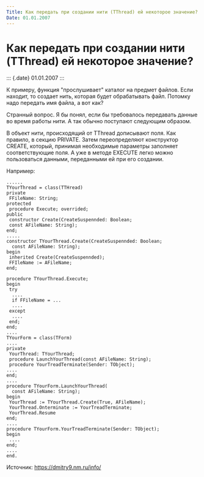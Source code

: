 ```yaml
---
Title: Как передать при создании нити (TThread) ей некоторое значение?
Date: 01.01.2007
---
```



Как передать при создании нити (TThread) ей некоторое значение?
===============================================================

::: {.date}
01.01.2007
:::

К примеру, функция \"прослушивает\" каталог на предмет файлов. Если
находит, то создает нить, которая будет обрабатывать файл. Потомку надо
передать имя файла, а вот как?

Странный вопрос. Я бы понял, если бы требовалось передавать данные во
время работы нити. А так обычно поступают следующим образом.

В объект нити, происходящий от TThread дописывают поля. Как правило, в
секцию PRIVATE. Затем переопределяют конструктор CREATE, который,
принимая необходимые параметры заполняет соответствующие поля. А уже в
методе EXECUTE легко можно пользоваться данными, переданными ей при его
создании.

Например:

    ......
    TYourThread = class(TTHread)
    private
     FFileName: String;
    protected
     procedure Execute; overrided;
    public
     constructor Create(CreateSuspennded: Boolean;
     const AFileName: String);
    end;
    .....
    constructor TYourThread.Create(CreateSuspennded: Boolean;
      const AFileName: String);
    begin
     inherited Create(CreateSuspennded);
     FFIleName := AFileName;
    end;
     
    procedure TYourThread.Execute;
    begin
     try
      ....
      if FFileName = ...
      ....
     except
      ....
     end;
    end;
    ....
    TYourForm = class(TForm)
    ....
    private
     YourThread: TYourThread;
     procedure LaunchYourThread(const AFileName: String);
     procedure YourTreadTerminate(Sender: TObject);
    ....
    end;
    ....
    procedure TYourForm.LaunchYourThread(
      const AFileName: String);
    begin
     YourThread := TYourThread.Create(True, AFileName);
     YourThread.Onterminate := YourTreadTerminate;
     YourThread.Resume
    end;
    ....
    procedure TYourForm.YourTreadTerminate(Sender: TObject);
    begin
     ....
    end;
    ....
    end.

Источник: <https://dmitry9.nm.ru/info/>
